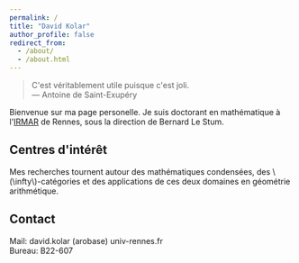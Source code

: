 ```yaml
---
permalink: /
title: "David Kolar"
author_profile: false
redirect_from: 
  - /about/
  - /about.html
---
```


> C'est véritablement utile puisque c'est joli.  
— Antoine de Saint-Exupéry

Bienvenue sur ma page personelle. Je suis doctorant en mathématique à l'[IRMAR](https://irmar.univ-rennes.fr/) de Rennes, sous la direction de Bernard Le Stum.

Centres d'intérêt
---

Mes recherches tournent autour des mathématiques condensées, des \\(\infty\\)-catégories et des applications de ces deux domaines en géométrie arithmétique.

Contact
---

Mail: david.kolar (arobase) univ-rennes.fr  
Bureau: B22-607
